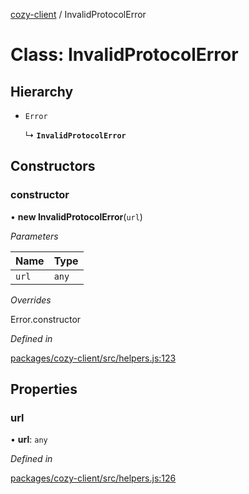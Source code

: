 [cozy-client](../README.md) / InvalidProtocolError

# Class: InvalidProtocolError

## Hierarchy

*   `Error`

    ↳ **`InvalidProtocolError`**

## Constructors

### constructor

• **new InvalidProtocolError**(`url`)

*Parameters*

| Name | Type |
| :------ | :------ |
| `url` | `any` |

*Overrides*

Error.constructor

*Defined in*

[packages/cozy-client/src/helpers.js:123](https://github.com/cozy/cozy-client/blob/master/packages/cozy-client/src/helpers.js#L123)

## Properties

### url

• **url**: `any`

*Defined in*

[packages/cozy-client/src/helpers.js:126](https://github.com/cozy/cozy-client/blob/master/packages/cozy-client/src/helpers.js#L126)
